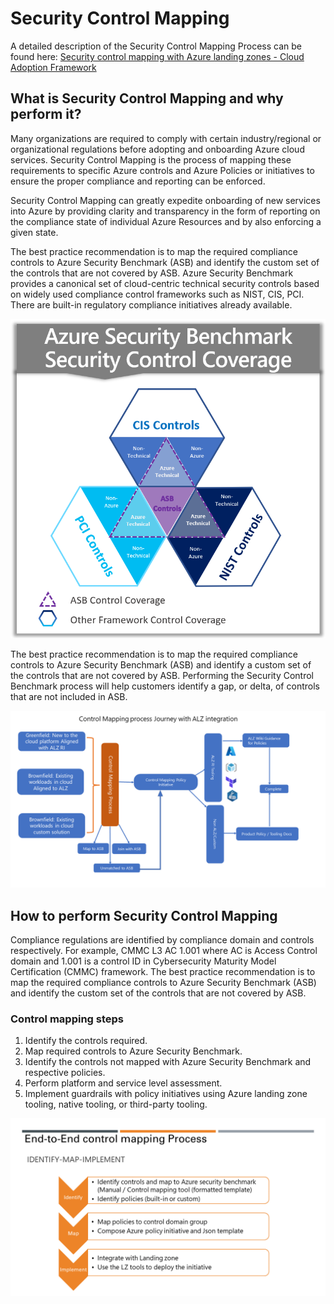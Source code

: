 # Security Control Mapping

A detailed description of the Security Control Mapping Process can be found here: [Security control mapping with Azure landing zones - Cloud Adoption Framework](https://learn.microsoft.com/en-us/azure/cloud-adoption-framework/ready/control-mapping/security-control-mapping)

## What is Security Control Mapping and why perform it?

Many organizations are required to comply with certain industry/regional or organizational regulations before adopting and onboarding Azure cloud services. Security Control Mapping is the process of mapping these requirements to specific Azure controls and Azure Policies or initiatives to ensure the proper compliance and reporting can be enforced.

Security Control Mapping can greatly expedite onboarding of new services into Azure by providing clarity and transparency in the form of reporting on the compliance state of individual Azure Resources and by also enforcing a given state.

The best practice recommendation is to map the required compliance controls to Azure Security Benchmark (ASB) and identify the custom set of the controls that are not covered by ASB. Azure Security Benchmark provides a canonical set of cloud-centric technical security controls based on widely used compliance control frameworks such as NIST, CIS, PCI. There are built-in regulatory compliance initiatives already available.

![security control mapping](images/asb.securitycontrolmapping.coverage.png)

The best practice recommendation is to map the required compliance controls to Azure Security Benchmark (ASB) and identify a custom set of the controls that are not covered by ASB. Performing the Security Control Benchmark process will help customers identify a gap, or delta, of controls that are not included in ASB.

![security control mapping process](images/securitycontrolmapping.process.png)

## How to perform Security Control Mapping

Compliance regulations are identified by compliance domain and controls respectively. For example, CMMC L3 AC 1.001 where AC is Access Control domain and 1.001 is a control ID in Cybersecurity Maturity Model Certification (CMMC) framework. The best practice recommendation is to map the required compliance controls to Azure Security Benchmark (ASB) and identify the custom set of the controls that are not covered by ASB.

### Control mapping steps

1. Identify the controls required.
1. Map required controls to Azure Security Benchmark.
1. Identify the controls not mapped with Azure Security Benchmark and respective policies.
1. Perform platform and service level assessment.
1. Implement guardrails with policy initiatives using Azure landing zone tooling, native tooling, or third-party tooling.

![security control mapping e2e process](images/securitycontrolmapping.e2eprocess.png)
